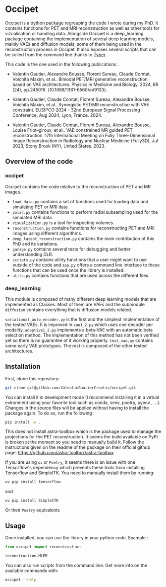 # Occipet

Occipet is a python package regrouping the code I wrote during my PhD. It contains functions for PET and MRI reconstruction as well as other tools for vizualisation or handling data. Alongside Occipet is a deep_learning package containing the implementation of several deep learning models, mainly VAEs and diffusion models, some of them being used in the reconstruction process in Occipet. It also exposes several scripts that can be called from the command line thanks to [Typer](https://typer.tiangolo.com/).

This code is the one used in the following publications : 

* Valentin Gautier, Alexandre Bousse, Florent Sureau, Claude Comtat, Voichita Maxim, et al.. Bimodal PET/MRI generative reconstruction based on VAE architectures. Physics in Medicine and Biology, 2024, 69 (24), pp.245019. ⟨10.1088/1361-6560/ad9133⟩.

* Valentin Gautier, Claude Comtat, Florent Sureau, Alexandre Bousse, Voichita Maxim, et al.. Synergistic PET/MR reconstruction with VAE constraint. EUSIPCO 2024 - 32nd European Signal Processing Conference, Aug 2024, Lyon, France. 2024.

* Valentin Gautier, Claude Comtat, Florent Sureau, Alexandre Bousse, Louise Friot–giroux, et al.. VAE constrained MR guided PET reconstruction. 17th International Meeting on Fully Three-Dimensional Image Reconstruction in Radiology and Nuclear Medicine (Fully3D), Jul 2023, Stony Brook (NY), United States. 2023.

## Overview of the code

### occipet

Occipet contains the code relative to the reconstruction of PET and MR images. 

* `load_data.py` contains a set of functions used for loading data and simulating PET or MRI data. 
* `polar.py` contains functions to perform radial subsampling used for the simulated MRI data.
* `visualization.py` is a tool for inspecting volumes.
* `reconstruction.py` contains functions for reconstructing PET and MRI images using different algorithms. 
* `deep_latent_reconstruction.py` contains the main contribution of this PhD and its variations. 
* `garage.py` contains several tests for debugging and better understanding DLR.
* `scripts.py` contains utility functions that a user might want to use outside of the code and `app.py` offers a command line interface to these functions that can be used once the library is installed.
* `utils.py` contains functions that are used across the different files.

### deep_learning 

This module is composed of many different deep learning models that are implemented as Classes. Most of them are VAEs and the submodule `diffusion` contains everything that is diffusion models related.

`variational_auto_encoder.py` is the first and the simplest implementation of the tested VAEs. It is improved in `vae1_2.py` which uses one decoder per modality. `adaptive1_2.py` implements a beta-VAE with an automatic beta selection method. The implementation of this method has not been verified yet so there is no guarantee of it working properly. `test_vae.py` contains some early VAE prototypes. The rest is composed of the other tested architectures. 

## Installation 

First, clone this repository:

``` sh
git clone git@github.com:ValentinGautierCreatis/occipet.git
```

You can install it in development mode (I recommend installing it in a virtual evironment using your favorite tool such as conda, venv, poetry, pyenv , ...). Changes in the source files will be applied without having to install the package again. To do so, run the following :

``` sh
pip install -e .
```

This does not install astra-toolbox which is the package used to manage the projections for the PET reconstruction. It seems the build available on PyPI is broken at the moment so you need to manually build it. Follow the instructions given on the readme of the package on their official github page: https://github.com/astra-toolbox/astra-toolbox 

If you are using `uv` or `Poetry`, it seems there is an issue with one Tensorflow's dependency which prevents these tools from installing Tensorflow and SimpleITK. You need to manually install them by running: 

``` sh
uv pip install tensorflow
```

and 

``` sh
uv pip install SimpleITK
```

Or their `Poetry` equivalents

## Usage

Once installed, you can use the library in your python code. Example :

``` python
from occipet import reconstruction

reconstruction.MLEM
```

You can also run scripts from the command line. Get more info on the available commands with: 

``` sh
occipet --help
```

